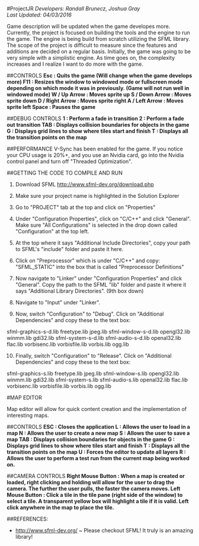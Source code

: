 #ProjectJR
*Developers:	Randall Brunecz, Joshua Gray*			
*Last Updated:	04/03/2016*		   								   

Game description will be updated when the game developes more. Currently, the project is focused on building the tools and the engine to run the game. The engine is being build from scratch utilizing the SFML library. The scope of the project is difficult to measure since the features and additions are decided on a regular basis. Initially, the game was going to be very simple with a simplistic engine. As time goes on, the complexity increases and I realize I want to do more with the game.

##CONTROLS
**Esc             : Quits the game (Will change when the game develops more)
F11             : Resizes the window to windowed mode or fullscreen mode depending on which mode it was in previously. (Game will not run well in windowed mode)
W / Up Arrow    : Moves sprite up
S / Down Arrow  : Moves sprite down
D / Right Arrow : Moves sprite right
A / Left Arrow  : Moves sprite left
Space           : Pauses the game**

##DEBUG CONTROLS
**1  		: Perform a fade in transition
2  		: Perform a fade out transition
TAB		: Displays collision boundaries for objects in the game
G  		: Displays grid lines to show where tiles start and finish
T  		: Displays all the transition points on the map**

##PERFORMANCE
V-Sync has been enabled for the game. If you notice your CPU usage is 20%+, and you use an Nvidia card, go into the Nvidia control panel and turn off "Threaded Optimization".

##GETTING THE CODE TO COMPILE AND RUN
1. Download SFML http://www.sfml-dev.org/download.php

2. Make sure your project name is highlighted in the Solution Explorer

3. Go to "PROJECT" tab at the top and click on "Properties"

4. Under "Configuration Properties", click on "C/C++" and click "General". Make sure "All Configurations" is selected in the drop down called "Configuration" at the top left.

5. At the top where it says "Additional Include Directories", copy your path to SFML's "include" folder and paste it here.

6. Click on "Preprocessor" which is under "C/C++" and copy: "SFML_STATIC" into the box that is called "Preprocessor Definitions"

7. Now navigate to "Linker" under "Configuration Properties" and click "General". Copy the path to the SFML "lib" folder and paste it where it says "Additional Library Directories". (9th box down)

8. Navigate to "Input" under "Linker".

9. Now, switch "Configuration" to "Debug". Click on "Additional Dependencies" and copy these to the text box:

sfml-graphics-s-d.lib
freetype.lib
jpeg.lib
sfml-window-s-d.lib
opengl32.lib
winmm.lib
gdi32.lib
sfml-system-s-d.lib
sfml-audio-s-d.lib
openal32.lib
flac.lib
vorbisenc.lib
vorbisfile.lib
vorbis.lib
ogg.lib

10. Finally, switch "Configuration" to "Release". Click on "Additional Dependencies" and copy these to the text box:

sfml-graphics-s.lib
freetype.lib
jpeg.lib
sfml-window-s.lib
opengl32.lib
winmm.lib
gdi32.lib
sfml-system-s.lib
sfml-audio-s.lib
openal32.lib
flac.lib
vorbisenc.lib
vorbisfile.lib
vorbis.lib
ogg.lib

#MAP EDITOR

Map editor will allow for quick content creation and the implementation of interesting maps.

##CONTROLS
**ESC 		   : Closes the application
L  	  	   : Allows the user to load in a map
N  		   : Allows the user to create a new map
S  		   : Allows the user to save a map
TAB		   : Displays collision boundaries for objects in the game
G  		   : Displays grid lines to show where tiles start and finish
T  		   : Displays all the transition points on the map
U  		   : Forces the editor to update all layers
R		   : Allows the user to perform a test run from the current map being worked on.**

##CAMERA CONTROLS
**Right Mouse Button : When a map is created or loaded, right clicking and holding will allow for the user to drag the camera. The further the user pulls, the faster the camera moves.
Left Mouse Button  : Click a tile in the tile pane (right side of the window) to select a tile. A transparent yellow box will highlight a tile if it is valid. Left click anywhere in the map to place the tile.**

##REFERENCES:
- http://www.sfml-dev.org/ ~ Please checkout SFML! It truly is an amazing library! 